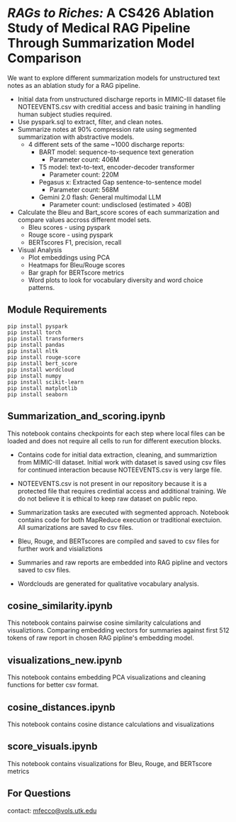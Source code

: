 # *RAGs to Riches:* A CS426 Ablation Study of Medical RAG Pipeline Through Summarization Model Comparison

We want to explore different summarization models for unstructured text notes as an ablation study for a RAG pipeline.

* Initial data from unstructured discharge reports in MIMIC-III dataset file NOTEEVENTS.csv with creditial access and basic training in handling human subject studies required.
* Use pyspark.sql to extract, filter, and clean notes.
* Summarize notes at 90% compression rate using segmented summarization with abstractive models.
    * 4 different sets of the same ~1000 discharge reports: 
        * BART model: sequence-to-sequence text generation
            * Parameter count: 406M
        * T5 model: text-to-text, encoder-decoder transformer
            * Parameter count: 220M
        * Pegasus x: Extracted Gap sentence-to-sentence model
            * Parameter count: 568M
        * Gemini 2.0 flash: General multimodal LLM 
            * Parameter count: undisclosed (estimated > 40B)
* Calculate the Bleu and Bart_score scores of each summarization and compare values accross different model sets.
    * Bleu scores - using pyspark
    * Rouge score - using pyspark
    * BERTscores F1, precision, recall
* Visual Analysis
    * Plot embeddings using PCA
    * Heatmaps for Bleu/Rouge scores
    * Bar graph for BERTscore metrics
    * Word plots to look for vocabulary diversity and word choice patterns.



## Module Requirements
    pip install pyspark
    pip install torch
    pip install transformers
    pip install pandas
    pip install nltk
    pip install rouge-score
    pip install bert_score
    pip install wordcloud
    pip install numpy
    pip install scikit-learn
    pip install matplotlib
    pip install seaborn


## Summarization_and_scoring.ipynb
This notebook contains checkpoints for each step where local files can be loaded and does not require all cells to run for different execution blocks.

* Contains code for initial data extraction, cleaning, and summariztion from MIMIC-III dataset. Initial work with dataset is saved using csv files for continued interaction because NOTEEVENTS.csv is very large file.

* NOTEEVENTS.csv is not present in our repository because it is a protected file that requires credintial access and additional training. We do not believe it is ethical to keep raw dataset on public repo. 

* Summarization tasks are executed with segmented approach. Notebook contains code for both MapReduce execution or traditional exectuion. All sumarizations are saved to csv files.

* Bleu, Rouge, and BERTscores are compiled and saved to csv files for further work and visializtions

* Summaries and raw reports are embedded into RAG pipline and vectors saved to csv files.

* Wordclouds are generated for qualitative vocabulary analysis.

## cosine_similarity.ipynb
This notebook contains pairwise cosine similarity calculations and visualiztions. Comparing embedding vectors for summaries against first 512 tokens of raw report in chosen RAG pipline's embedding model.

## visualizations_new.ipynb
This notebook contains embedding PCA visualizations and cleaning functions for better csv format.

## cosine_distances.ipynb
This notebook contains cosine distance calculations and visualizations

## score_visuals.ipynb
This notebook contains visualizations for Bleu, Rouge, and BERTscore metrics


## For Questions
contact: mfecco@vols.utk.edu